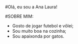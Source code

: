 #
#Olá, eu sou a Ana Laura!

#SOBRE MIM:
- Gosto de jogar futebol e vôlei;
- Sou muito boa na cozinha;
- Sou apaixonda por gatos.
